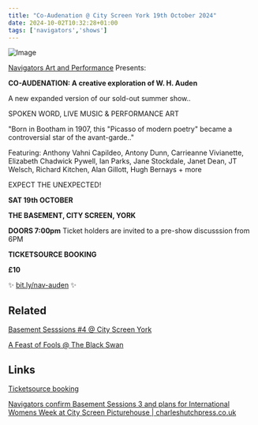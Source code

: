 ```yaml
---
title: "Co-Audenation @ City Screen York 19th October 2024"
date: 2024-10-02T10:32:28+01:00
tags: ['navigators','shows']
---
```


![Image](/2024-10-02-co-audenation/NA-co-audenation-flyer.jpg)


[Navigators Art and Performance](https://www.instagram.com/navigatorsart) Presents:

**CO-AUDENATION: A creative exploration of W. H. Auden**

A new expanded version of our sold-out summer show..

SPOKEN WORD, LIVE MUSIC & PERFORMANCE ART

"Born in Bootham in 1907, this "Picasso of modern poetry" became a controversial star of the avant-garde.."

Featuring: Anthony Vahni Capildeo, Antony Dunn, Carrieanne Vivianette, Elizabeth Chadwick Pywell, Ian Parks, Jane Stockdale, Janet Dean, JT Welsch, Richard Kitchen, Alan Gillott, Hugh Bernays + more

EXPECT THE UNEXPECTED!

**SAT 19th OCTOBER**

**THE BASEMENT, CITY SCREEN, YORK**

**DOORS 7:00pm**
Ticket holders are invited to a pre-show discusssion from 6PM

**TICKETSOURCE BOOKING**

**£10**

✨ [bit.ly/nav-auden](https://bit.ly/nav-auden) ✨


## Related

[Basement Sesssions #4 @ City Screen York](/posts/2024-05-14-navigators-art-basement-sessions-4/)

[A Feast of Fools @ The Black Swan](/posts/2024-01-02-navigators-art-a-feast-of-fools-black-swan/)



## Links

[Ticketsource booking](https://bit.ly/nav-events)

[Navigators confirm Basement Sessions 3 and plans for International Womens Week at City Screen Picturehouse | charleshutchpress.co.uk](https://charleshutchpress.co.uk/navigators-art-confirms-basement-session3-line-up-and-plans-for-york-international-womens-week-at-city-screen-picturehouse/)
